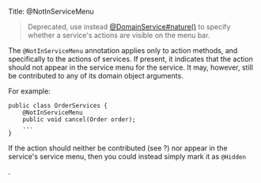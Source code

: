 Title: @NotInServiceMenu

> Deprecated, use instead [@DomainService#nature()](./DomainService.html) to specify whether a service's actions are visible on the menu bar.

The `@NotInServiceMenu` annotation applies only to action methods, and
specifically to the actions of services. If present, it indicates that
the action should not appear in the service menu for the service. It
may, however, still be contributed to any of its domain object
arguments.

For example:

    public class OrderServices {
        @NotInServiceMenu
        public void cancel(Order order);
        ...
    }

If the action should neither be contributed (see ?) nor appear in the
service's service menu, then you could instead simply mark it as `@Hidden`
<!--(see ?)-->.
